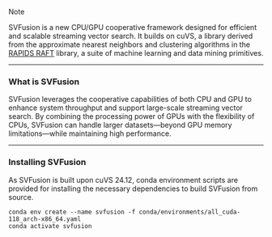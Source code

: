 > [!note]
> SVFusion is a new CPU/GPU cooperative framework designed for efficient and scalable streaming vector search. It builds on cuVS, a library derived from the approximate nearest neighbors and clustering algorithms in the [RAPIDS RAFT](https://github.com/rapidsai/raft) library, a suite of machine learning and data mining primitives. 

---
### What is SVFusion
SVFusion leverages the cooperative capabilities of both CPU and GPU to enhance system throughput and support large-scale streaming vector search. By combining the processing power of GPUs with the flexibility of CPUs, SVFusion can handle larger datasets—beyond GPU memory limitations—while maintaining high performance.  

---
### Installing SVFusion
As SVFusion is built upon cuVS 24.12, conda environment scripts are provided for installing the necessary dependencies to build SVFusion from source.
```
conda env create --name svfusion -f conda/environments/all_cuda-118_arch-x86_64.yaml
conda activate svfusion
```